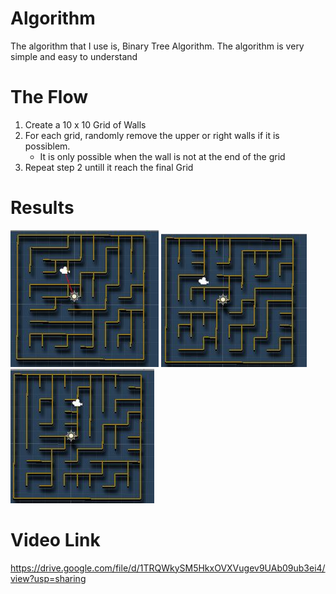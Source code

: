 # Algorithm
 The algorithm that I use is, Binary Tree Algorithm. The algorithm is very simple and easy to understand
# The Flow
1. Create a 10 x 10 Grid of Walls
2. For each grid, randomly remove the upper or right walls if it is possiblem.
    - It is only possible when the wall is not at the end of the grid
3. Repeat step 2 untill it reach the final Grid
# Results
![Result 1](https://github.com/aminhakimsazali/AI_Game/blob/main/ALIFF%20DANIAL%2017121897/Mazee_generation_Aliff/BinaryTreeMaze1.JPG?raw=true)
![Result 2](https://github.com/aminhakimsazali/AI_Game/blob/main/ALIFF%20DANIAL%2017121897/Mazee_generation_Aliff/BinaryTreeMaze2.JPG?raw=true)
![Result 3](https://github.com/aminhakimsazali/AI_Game/blob/main/ALIFF%20DANIAL%2017121897/Mazee_generation_Aliff/BinaryTreeMaze3.JPG?raw=true)

# Video Link
https://drive.google.com/file/d/1TRQWkySM5HkxOVXVugev9UAb09ub3ei4/view?usp=sharing
